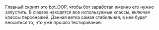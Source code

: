 Главный скрипт это bot_OOP, чтобы бот заработал именно его нужно запустить. 
В classes находятся все используемые классы, включая классы персонажей.
Данная ветка самая стабильная, в нее будет вноситься то, что уже прошло тестирование.
